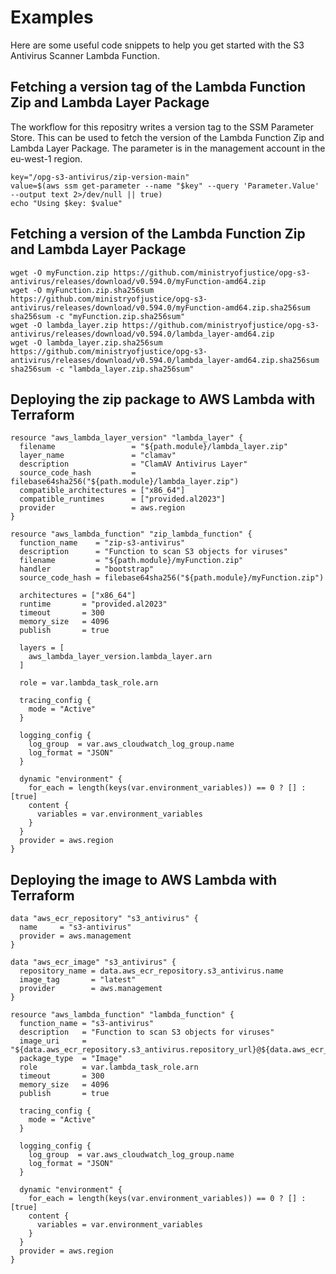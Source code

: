 # Examples

Here are some useful code snippets to help you get started with the S3 Antivirus Scanner Lambda Function.

## Fetching a version tag of the Lambda Function Zip and Lambda Layer Package

The workflow for this repositry writes a version tag to the SSM Parameter Store. This can be used to fetch the version of the Lambda Function Zip and Lambda Layer Package. The parameter is in the management account in the eu-west-1 region.

```shell
key="/opg-s3-antivirus/zip-version-main"
value=$(aws ssm get-parameter --name "$key" --query 'Parameter.Value' --output text 2>/dev/null || true)
echo "Using $key: $value"

```

## Fetching a version of the Lambda Function Zip and Lambda Layer Package

```shell
wget -O myFunction.zip https://github.com/ministryofjustice/opg-s3-antivirus/releases/download/v0.594.0/myFunction-amd64.zip
wget -O myFunction.zip.sha256sum https://github.com/ministryofjustice/opg-s3-antivirus/releases/download/v0.594.0/myFunction-amd64.zip.sha256sum
sha256sum -c "myFunction.zip.sha256sum"
wget -O lambda_layer.zip https://github.com/ministryofjustice/opg-s3-antivirus/releases/download/v0.594.0/lambda_layer-amd64.zip
wget -O lambda_layer.zip.sha256sum https://github.com/ministryofjustice/opg-s3-antivirus/releases/download/v0.594.0/lambda_layer-amd64.zip.sha256sum
sha256sum -c "lambda_layer.zip.sha256sum"
```

## Deploying the zip package to AWS Lambda with Terraform

```hcl
resource "aws_lambda_layer_version" "lambda_layer" {
  filename                 = "${path.module}/lambda_layer.zip"
  layer_name               = "clamav"
  description              = "ClamAV Antivirus Layer"
  source_code_hash         = filebase64sha256("${path.module}/lambda_layer.zip")
  compatible_architectures = ["x86_64"]
  compatible_runtimes      = ["provided.al2023"]
  provider                 = aws.region
}

resource "aws_lambda_function" "zip_lambda_function" {
  function_name    = "zip-s3-antivirus"
  description      = "Function to scan S3 objects for viruses"
  filename         = "${path.module}/myFunction.zip"
  handler          = "bootstrap"
  source_code_hash = filebase64sha256("${path.module}/myFunction.zip")

  architectures = ["x86_64"]
  runtime       = "provided.al2023"
  timeout       = 300
  memory_size   = 4096
  publish       = true

  layers = [
    aws_lambda_layer_version.lambda_layer.arn
  ]

  role = var.lambda_task_role.arn

  tracing_config {
    mode = "Active"
  }

  logging_config {
    log_group  = var.aws_cloudwatch_log_group.name
    log_format = "JSON"
  }

  dynamic "environment" {
    for_each = length(keys(var.environment_variables)) == 0 ? [] : [true]
    content {
      variables = var.environment_variables
    }
  }
  provider = aws.region
}
```

## Deploying the image to AWS Lambda with Terraform

```hcl
data "aws_ecr_repository" "s3_antivirus" {
  name     = "s3-antivirus"
  provider = aws.management
}

data "aws_ecr_image" "s3_antivirus" {
  repository_name = data.aws_ecr_repository.s3_antivirus.name
  image_tag       = "latest"
  provider        = aws.management
}

resource "aws_lambda_function" "lambda_function" {
  function_name = "s3-antivirus"
  description   = "Function to scan S3 objects for viruses"
  image_uri     = "${data.aws_ecr_repository.s3_antivirus.repository_url}@${data.aws_ecr_image.s3_antivirus.image_digest}"
  package_type  = "Image"
  role          = var.lambda_task_role.arn
  timeout       = 300
  memory_size   = 4096
  publish       = true

  tracing_config {
    mode = "Active"
  }

  logging_config {
    log_group  = var.aws_cloudwatch_log_group.name
    log_format = "JSON"
  }

  dynamic "environment" {
    for_each = length(keys(var.environment_variables)) == 0 ? [] : [true]
    content {
      variables = var.environment_variables
    }
  }
  provider = aws.region
}

```

